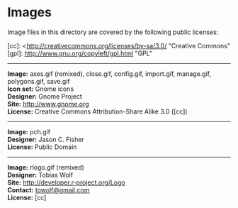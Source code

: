 Images
======

Image files in this directory are covered by the following public licenses:

[cc]: <http://creativecommons.org/licenses/by-sa/3.0/ "Creative Commons"
[gpl]: http://www.gnu.org/copyleft/gpl.html "GPL"

- - -

**Image:** axes.gif (remixed), close.gif, config.gif, import.gif, manage.gif,
           polygons.gif, save.gif  
**Icon set:** Gnome icons  
**Designer:** Gnome Project  
**Site:** <http://www.gnome.org>  
**License:** Creative Commons Attribution-Share Alike 3.0 ([cc])

- - -

**Image:** pch.gif  
**Designer:** Jason C. Fisher  
**License:** Public Domain

- - -

**Image:** rlogo.gif (remixed)  
**Designer:** Tobias Wolf  
**Site:** <http://developer.r-project.org/Logo>  
**Contact:** <towolf@gmail.com></code>  
**License:** [cc]
